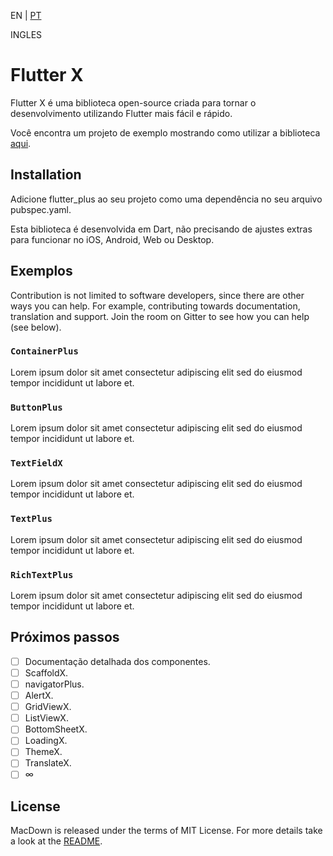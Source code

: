 EN | [PT](https://github.com/gbmiranda/flutter_plus/blob/master/README_PT.md)

<!--[![Powered by Flame](https://img.shields.io/badge/Powered%20by-%F0%9F%94%A5-orange.svg)](https://flame-engine.org)
[![Flutter](https://img.shields.io/badge/Made%20with-Flutter-blue.svg)](https://flutter.dev/)
[![MIT Licence](https://badges.frapsoft.com/os/mit/mit.svg?v=103)](https://opensource.org/licenses/mit-license.php)
[![pub package](https://img.shields.io/pub/v/bonfire.svg)](https://pub.dev/packages/bonfire)
[![buymeacoffee](https://i.imgur.com/aV6DDA7.png)](https://www.buymeacoffee.com/rafaelbarbosa)
-->
INGLES

# Flutter X

Flutter X é uma biblioteca open-source criada para tornar o desenvolvimento utilizando Flutter mais fácil e rápido.

Você encontra um projeto de exemplo mostrando como utilizar a biblioteca [aqui](https://github.com/gbmiranda/flutter_plus/tree/master/example).

## Installation

<!--Add flutter_plus to your project as a dependency in your pubspec.yaml file. This is a X Dart plugin, so additional configuration for iOS and Android is not needed.
-->

Adicione flutter_plus ao seu projeto como uma dependência no seu arquivo pubspec.yaml.

Esta biblioteca é desenvolvida em Dart, não precisando de ajustes extras para funcionar no iOS, Android, Web ou Desktop.

## Exemplos

Contribution is not limited to software developers, since there are other ways you can help. For example, contributing towards documentation, translation and support. Join the room on Gitter to see how you can help (see below).

### `ContainerPlus`

Lorem ipsum dolor sit amet consectetur adipiscing elit sed do eiusmod tempor incididunt ut labore et.

### `ButtonPlus`

Lorem ipsum dolor sit amet consectetur adipiscing elit sed do eiusmod tempor incididunt ut labore et.

### `TextFieldX`

Lorem ipsum dolor sit amet consectetur adipiscing elit sed do eiusmod tempor incididunt ut labore et.

### `TextPlus`

Lorem ipsum dolor sit amet consectetur adipiscing elit sed do eiusmod tempor incididunt ut labore et.

### `RichTextPlus`

Lorem ipsum dolor sit amet consectetur adipiscing elit sed do eiusmod tempor incididunt ut labore et.

## Próximos passos

- [ ] Documentação detalhada dos componentes.
- [ ] ScaffoldX.
- [ ] navigatorPlus.
- [ ] AlertX.
- [ ] GridViewX.
- [ ] ListViewX.
- [ ] BottomSheetX.
- [ ] LoadingX.
- [ ] ThemeX.
- [ ] TranslateX.
- [ ] ∞

## License

MacDown is released under the terms of MIT License. For more details take a look at the [README](https://github.com/MacDownApp/macdown/blob/master/README.md).
